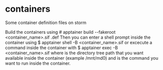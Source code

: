 # containers
Some container definition files on storm

Build the containers using # apptainer build --fakeroot <container_name>.sif <definition file>.def
Then  you can enter a shell prompt inside the container using $ apptainer shell -B <path> <container_name>.sif
or excecute a command inside the container with $ apptainer exec -B <path> <container_name>.sif <command>
where <path> is the directory tree path that you want available inside the container (example /mnt/md0) and <command> is the command you want to run inside the container.



